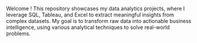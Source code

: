 
Welcome !
This repository showcases my data analytics projects, where I leverage SQL, Tableau, and Excel to extract meaningful insights from complex datasets. My goal is to transform raw data into actionable business intelligence, using various analytical techniques to solve real-world problems.

